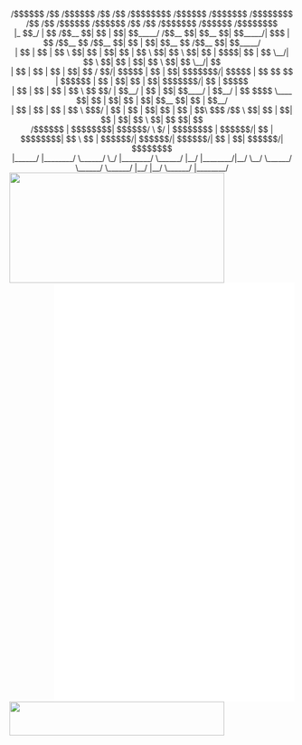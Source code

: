 <p align="center">
 /$$$$$$       /$$        /$$$$$$  /$$    /$$ /$$$$$$$$        /$$$$$$  /$$$$$$$  /$$$$$$$$ /$$   /$$        /$$$$$$   /$$$$$$  /$$   /$$ /$$$$$$$   /$$$$$$  /$$$$$$$$<br/>
|_  $$_/      | $$       /$$__  $$| $$   | $$| $$_____/       /$$__  $$| $$__  $$| $$_____/| $$$ | $$       /$$__  $$ /$$__  $$| $$  | $$| $$__  $$ /$$__  $$| $$_____/<br/>
  | $$        | $$      | $$  \ $$| $$   | $$| $$            | $$  \ $$| $$  \ $$| $$      | $$$$| $$      | $$  \__/| $$  \ $$| $$  | $$| $$  \ $$| $$  \__/| $$      <br/>
  | $$        | $$      | $$  | $$|  $$ / $$/| $$$$$         | $$  | $$| $$$$$$$/| $$$$$   | $$ $$ $$      |  $$$$$$ | $$  | $$| $$  | $$| $$$$$$$/| $$      | $$$$$   <br/>
  | $$        | $$      | $$  | $$ \  $$ $$/ | $$__/         | $$  | $$| $$____/ | $$__/   | $$  $$$$       \____  $$| $$  | $$| $$  | $$| $$__  $$| $$      | $$__/   <br/>
  | $$        | $$      | $$  | $$  \  $$$/  | $$            | $$  | $$| $$      | $$      | $$\  $$$       /$$  \ $$| $$  | $$| $$  | $$| $$  \ $$| $$    $$| $$      <br/>
 /$$$$$$      | $$$$$$$$|  $$$$$$/   \  $/   | $$$$$$$$      |  $$$$$$/| $$      | $$$$$$$$| $$ \  $$      |  $$$$$$/|  $$$$$$/|  $$$$$$/| $$  | $$|  $$$$$$/| $$$$$$$$<br/>
|______/      |________/ \______/     \_/    |________/       \______/ |__/      |________/|__/  \__/       \______/  \______/  \______/ |__/  |__/ \______/ |________/<br/>
  <a href="https://discord.com/users/579544867626024960">
    <img width="380" height="195" align="left" src="https://lanyard.cnrad.dev/api/579544867626024960?bg=FFFFFF00&animated=true&idleMessage=Well%2C%20the%20world%20sucks%2C%20but%20the%20engineering%20world%20is%20nice&borderRadius=30px"/>
  </a>

  <a href="https://github.com/lowlighter/metrics">
    <img width="425" align="right" src="/github-metrics.svg"/> 
  </a>
  
  <a href="ttps://skillicons.devh">
    <img width="380" height="60" align="left" src="https://skillicons.dev/icons?i=go,linux,ts,js,bash,nextjs" />
  </a>
  <br/>
  <!-- a href="https://www.pixiv.net/artworks/108959128">
    <img width="380" height="185" align="left" src="/src/banner.webp" />
  </a -->
</p>
